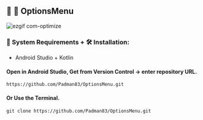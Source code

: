 ## 🤖 📱 OptionsMenu

![ezgif com-optimize](https://user-images.githubusercontent.com/45048950/91663721-42789880-eb1d-11ea-84f7-ef7dee612561.gif)

### 🧰 System Requirements + 🛠️ Installation:

* Android Studio + Kotlin

#### Open in Android Studio, Get from Version Control -> enter repository URL.

```
https://github.com/Padman83/OptionsMenu.git
```

#### Or Use the Terminal.

```
git clone https://github.com/Padman83/OptionsMenu.git
